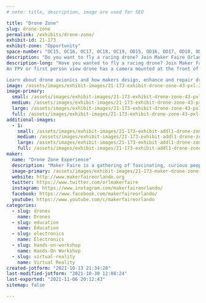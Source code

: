 ```yaml
---
# note: title, description, image are used for SEO

title: "Drone Zone"
slug: drone-zone
permalink: /exhibits/drone-zone/
exhibit-id: 21-173
exhibit-zone: "Opportunity"
space-number: "OC15, OC16, OC17, OC18, OC19, OD15, OD16, OD17, OD18, OD19, OA16, OA17"
description: "Do you want to fly a racing drone? Join Maker Faire Orlando &amp; BetaFPV and learn to fly an FPV drone."
description-long: "Have you wanted to fly a racing drone? Join Maker Faire Orlando and BetaFPV and learn to fly an FPV drone. 
An FPV or first person view drone has a camera mounted at the front of the drone. With this camera and a pair VR like goggles and a flight controller, you can experience flight like you&#039;re in the drone.

Learn about drone avionics and how makers design, enhance and repair drones."
image: /assets/images/exhibit-images/21-173-exhibit-drone-zone-43-pxl-20211014-011949091-3-9502-large.jpg
image-primary: 
  small: /assets/images/exhibit-images/21-173-exhibit-drone-zone-43-pxl-20211014-011949091-3-9502-small.jpg
  medium: /assets/images/exhibit-images/21-173-exhibit-drone-zone-43-pxl-20211014-011949091-3-9502-medium.jpg
  large: /assets/images/exhibit-images/21-173-exhibit-drone-zone-43-pxl-20211014-011949091-3-9502-large.jpg
  full: /assets/images/exhibit-images/21-173-exhibit-drone-zone-43-pxl-20211014-011949091-3-9502-full.jpg
additional-images: 
  - 1:
    small: /assets/images/exhibit-images/21-173-exhibit-addl1-drone-zone-dronezone-logo-small.jpg
    medium: /assets/images/exhibit-images/21-173-exhibit-addl1-drone-zone-dronezone-logo-medium.jpg
    large: /assets/images/exhibit-images/21-173-exhibit-addl1-drone-zone-dronezone-logo-large.jpg
    full: /assets/images/exhibit-images/21-173-exhibit-addl1-drone-zone-dronezone-logo-full.jpg
maker: 
  name: "Drone Zone Experience"
  description: "Maker Faire is a gathering of fascinating, curious people who enjoy learning and who love sharing what they can do. From engineers to artists to scientists to crafters, Maker Faire is a venue for these “makers” to show hobbies, experiments, projects."
  image-primary: /assets/images/exhibit-images/21-173-maker-drone-zone-mfo-two-line-border-medium.png
  website: http://www.makerfaireorlando.org
  twitter: https://www.twitter.com/orlmakerfaire
  instagram: https://www.instagram.com/makerfaireorlando/
  facebook: https://www.facebook.com/makerfaireorlando/
  youtube: https://www.youtube.com/c/makerfaireorlando
categories: 
  - slug: drones
    name: Drones
  - slug: education
    name: Education
  - slug: electronics
    name: Electronics
  - slug: hands-on-workshop
    name: Hands-On Workshop
  - slug: virtual-reality
    name: Virtual Reality
created-jotform: "2021-10-13 21:34:28"
last-modified-jotform: "2021-10-30 12:08:24"
last-exported: "2021-11-06 20:12:43"
sitemap: false

---
```

